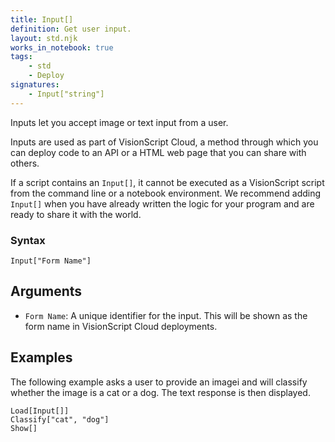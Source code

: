 ```yaml
---
title: Input[]
definition: Get user input.
layout: std.njk
works_in_notebook: true
tags:
    - std
    - Deploy
signatures:
    - Input["string"]
---
```


Inputs let you accept image or text input from a user.

Inputs are used as part of VisionScript Cloud, a method through which you can deploy code to an API or a HTML web page that you can share with others.

If a script contains an `Input[]`, it cannot be executed as a VisionScript script from the command line or a notebook environment. We recommend adding `Input[]` when you have already written the logic for your program and are ready to share it with the world.

### Syntax

```
Input["Form Name"]
```

## Arguments

- `Form Name`: A unique identifier for the input. This will be shown as the form name in VisionScript Cloud deployments.

## Examples

The following example asks a user to provide an imagei and will classify whether the image is a cat or a dog. The text response is then displayed.

```
Load[Input[]]
Classify["cat", "dog"]
Show[]
```
